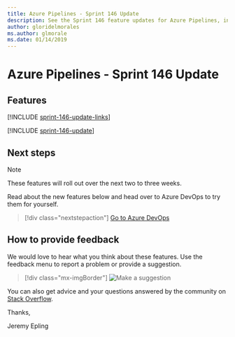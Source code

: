 ```yaml
---
title: Azure Pipelines - Sprint 146 Update
description: See the Sprint 146 feature updates for Azure Pipelines, including next steps.
author: gloridelmorales
ms.author: glmorale
ms.date: 01/14/2019
---
```


# Azure Pipelines - Sprint 146 Update

## Features

[!INCLUDE [sprint-146-update-links](../includes/pipelines/sprint-146-update-links.md)]

[!INCLUDE [sprint-146-update](../includes/pipelines/sprint-146-update.md)]

## Next steps

> [!NOTE]
> These features will roll out over the next two to three weeks.

Read about the new features below and head over to Azure DevOps to try them for yourself.

> [!div class="nextstepaction"]
> [Go to Azure DevOps](https://go.microsoft.com/fwlink/?LinkId=307137&campaign=o~msft~docs~product-vsts~release-notes)

## How to provide feedback

We would love to hear what you think about these features. Use the feedback menu to report a problem or provide a suggestion.

> [!div class="mx-imgBorder"]
> ![Make a suggestion](../../media/help-make-a-suggestion.png)

You can also get advice and your questions answered by the community on [Stack Overflow](https://stackoverflow.com/questions/tagged/vsts).

Thanks,

Jeremy Epling
